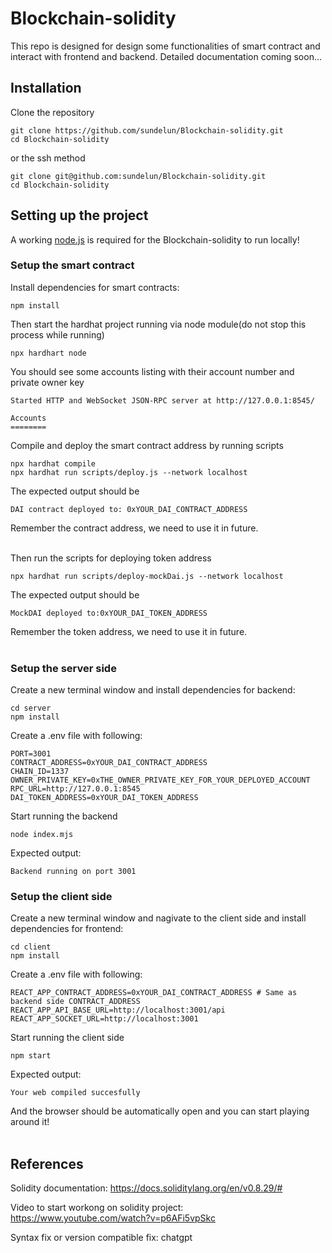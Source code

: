 # Blockchain-solidity

This repo is designed for design some functionalities of smart contract and interact with frontend and backend. Detailed documentation coming soon...

## Installation
Clone the repository
```shell
git clone https://github.com/sundelun/Blockchain-solidity.git
cd Blockchain-solidity
```
or the ssh method
```shell
git clone git@github.com:sundelun/Blockchain-solidity.git
cd Blockchain-solidity
```

## Setting up the project
A working [node.js](https://nodejs.org/en) is required for the Blockchain-solidity to run locally!

### Setup the smart contract
Install dependencies for smart contracts:
```shell
npm install
```

Then start the hardhat project running via node module(do not stop this process while running)
```shell
npx hardhart node
```

You should see some accounts listing with their account number and private owner key
```shell
Started HTTP and WebSocket JSON-RPC server at http://127.0.0.1:8545/

Accounts
========
```

Compile and deploy the smart contract address by running scripts
```shell
npx hardhat compile
npx hardhat run scripts/deploy.js --network localhost
```

The expected output should be
```shell
DAI contract deployed to: 0xYOUR_DAI_CONTRACT_ADDRESS
```
Remember the contract address, we need to use it in future.<br><br>

Then run the scripts for deploying token address
```shell
npx hardhat run scripts/deploy-mockDai.js --network localhost
```
The expected output should be
```shell
MockDAI deployed to:0xYOUR_DAI_TOKEN_ADDRESS
```
Remember the token address, we need to use it in future.
<br><br>

### Setup the server side
Create a new terminal window and install dependencies for backend:
```shell
cd server
npm install
```

Create a .env file with following:
```shell
PORT=3001
CONTRACT_ADDRESS=0xYOUR_DAI_CONTRACT_ADDRESS
CHAIN_ID=1337
OWNER_PRIVATE_KEY=0xTHE_OWNER_PRIVATE_KEY_FOR_YOUR_DEPLOYED_ACCOUNT
RPC_URL=http://127.0.0.1:8545
DAI_TOKEN_ADDRESS=0xYOUR_DAI_TOKEN_ADDRESS
```

Start running the backend
```shell
node index.mjs
```
Expected output:
```shell
Backend running on port 3001
```

### Setup the client side
Create a new terminal window and nagivate to the client side and install dependencies for frontend:
```shell
cd client
npm install
```

Create a .env file with following:
```shell
REACT_APP_CONTRACT_ADDRESS=0xYOUR_DAI_CONTRACT_ADDRESS # Same as backend side CONTRACT_ADDRESS
REACT_APP_API_BASE_URL=http://localhost:3001/api
REACT_APP_SOCKET_URL=http://localhost:3001
```

Start running the client side
```shell
npm start
```

Expected output:
```shell
Your web compiled succesfully
```
And the browser should be automatically open and you can start playing around it!
<br><br>
## References
Solidity documentation: https://docs.soliditylang.org/en/v0.8.29/#

Video to start workong on solidity project: https://www.youtube.com/watch?v=p6AFi5vpSkc

Syntax fix or version compatible fix: chatgpt

